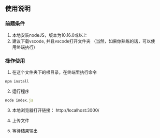 ## 使用说明

### 前题条件
1. 本地安装nodeJS，版本为10.16.0或以上
2. 建议下载vscode, 并且vscode打开文件夹
（当然，如果你熟练的话，可以使用终端执行）
### 操作使用
1. 在这个文件夹下的根目录，在终端里执行命令
```js
npm install
```

2. 运行程序
```js
node index.js
```

3. 本地浏览器打开链接： http://localhost:3000/

4. 上传文件

5. 等待结果输出